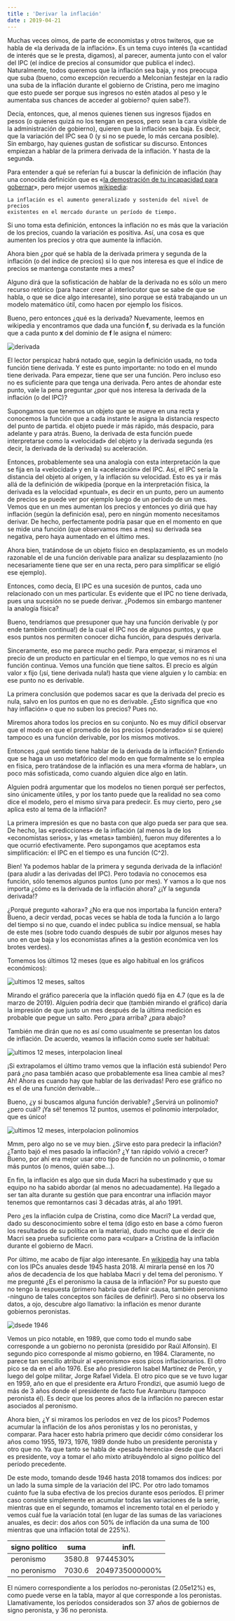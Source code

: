```yaml
---
title : 'Derivar la inflación'
date : 2019-04-21
---
```



Muchas veces oímos, de parte de economistas y otros twiteros, que se habla de
«la derivada de la inflación». Es un tema cuyo interés (la «cantidad de interés
que se le presta, digamos), al parecer, aumenta junto con el valor del IPC (el
índice de precios al consumidor que publica el indec). Naturalmente, todos
queremos que la inflación sea baja, y nos preocupa que suba (bueno, como
excepción recuerdo a Melconian festejar en la radio una suba de la inflación
durante el gobierno de Cristina, pero me imagino que esto puede ser porque sus
ingresos no estén atados al peso y le aumentaba sus chances de acceder al
gobierno? quien sabe?).

Decía, entonces, que, al menos quienes tienen sus ingresos fijados en pesos (o
quienes quizá no los tengan en pesos, pero sean la cara visible de la
administración de gobierno), quieren que la inflación sea baja. Es decir, que
la variación del IPC sea 0 (y si no se puede, lo más cercana posible). Sin
embargo, hay quienes gustan de sofisticar su discurso. Entonces empiezan a
hablar de la primera derivada de la inflación. Y hasta de la segunda.

Para entender a qué se referían fui a buscar la definición de inflación (hay
una conocida definición que es
«[la demostración de tu incapacidad para gobernar](https://youtu.be/FsY_TOm2J9E)»,
pero mejor usemos
[wikipedia](https://en.wikipedia.org/wiki/Inflation):

    La inflación es el aumento generalizado y sostenido del nivel de precios
    existentes en el mercado durante un período de tiempo.

Si uno toma esta definición, entonces la inflación no es más que la variación
de los precios, cuando la variación es positiva. Así, una cosa es que aumenten
los precios y otra que aumente la inflación.

Ahora bien ¿por qué se habla de la derivada primera y segunda de la inflación
(o del índice de precios) si lo que nos interesa es que el índice de precios se
mantenga constante mes a mes?

Alguno dirá que la sofisticación de hablar de la derivada no es sólo un mero
recurso retórico (para hacer creer al interlocutor que se sabe de que se habla,
o que se dice algo interesante), sino porque se está trabajando un un modelo
matemático útil, como hacen por ejemplo los físicos.

Bueno, pero entonces ¿qué es la derivada? Nuevamente, leemos en wikipedia y
encontramos que dada una función **f**, su derivada es la función que a cada punto
**x** del dominio de **f** le asigna el número:

![derivada](/derivar-infla/derivada.png)

El lector perspicaz habrá notado que, según la definición usada, no toda
función tiene derivada. Y este es punto importante: no todo en el mundo tiene
derivada. Para empezar, tiene que ser una función. Pero incluso eso no es
suficiente para que tenga una derivada. Pero antes de ahondar este punto, vale
la pena preguntar ¿por qué nos interesa la derivada de la inflación (o del
IPC)?

Supongamos que tenemos un objeto que se mueve en una recta y conocemos la
función que a cada instante le asigna la distancia respecto del punto de
partida. el objeto puede ir más rápido, más despacio, para adelante y para
atrás. Bueno, la derivada de esta función puede interpretarse como la
«velocidad» del objeto y la derivada segunda (es decir, la derivada de la
derivada) su aceleración.

Entonces, probablemente sea una analogía con esta interpretación la que se fija
en la «velocidad» y en la «aceleración» del IPC. Así, el IPC sería la distancia
del objeto al origen, y la inflación su velocidad. Esto es ya ir más allá de la
definición de wikipedia (porque en la interpretación física, la derivada es la
velocidad «puntual», es decir en un punto, pero un aumento de precios se puede
ver por ejemplo luego de un período de un mes. Vemos que en un mes aumentan los
precios y entonces yo diriá que hay inflación (según la definición esa), pero
en ningún momento necesitamos derivar. De hecho, perfectamente podría pasar que
en el momento en que se mide una función (que observamos mes a mes) su derivada
sea negativa, pero haya aumentado en el último mes.

Ahora bien, tratándose de un objeto físico en desplazamiento, es un modelo
razonable el de una función derivable para analizar su desplazamiento (no
necesariamente tiene que ser en una recta, pero para simplificar se eligió ese
ejemplo).

Entonces, como decía, El IPC es una sucesión de puntos, cada uno relacionado
con un mes particular. Es evidente que el IPC no tiene derivada, pues una
sucesión no se puede derivar. ¿Podemos sin embargo mantener la analogía física?

Bueno, tendríamos que presuponer que hay una función derivable (y por ende
también continua!) de la cual el IPC nos de algunos puntos, y que esos puntos
nos permiten conocer dicha función, para después derivarla.

Sinceramente, eso me parece mucho pedir. Para empezar, si miramos el precio de
un producto en particular en el tiempo, lo que vemos no es ni una función
continua. Vemos una función que tiene saltos. El precio es algún valor x fijo
(¡sí, tiene derivada nula!) hasta que viene alguien y lo cambia: en ese punto
no es derivable.

La primera conclusión que podemos sacar es que la derivada del precio es nula,
salvo en los puntos en que no es derivable. ¿Esto significa que «no hay
inflación» o que no suben los precios? Pues no.

Miremos ahora todos los precios en su conjunto. No es muy difícil observar que
el modo en que el promedio de los precios («ponderado» si se quiere) tampoco es
una función derivable, por los mismos motivos.

Entonces ¿qué sentido tiene hablar de la derivada de la inflación? Entiendo que
se haga un uso metafórico del modo en que formalmente se lo emplea en física,
pero tratándose de la inflación es una mera «forma de hablar», un poco más
sofisticada, como cuando alguien dice algo en latín.

Alguien podrá argumentar que los modelos no tienen porqué ser perfectos, sino
únicamente útiles, y por los tanto puede que la realidad no sea como dice el
modelo, pero el mismo sirva para predecir. Es muy cierto, pero ¿se aplica esto
al tema de la inflación?

La primera impresión es que no basta con que algo pueda ser para que sea. De
hecho, las «predicciones» de la inflación (al menos la de los «economistas
serios», y las «metas» también), fueron muy diferentes a lo que ocurrió
efectivamente. Pero supongamos que aceptamos esta simplificación: el IPC en el
tiempo es una función \(C^2\).

Bien! Ya podemos hablar de la primera y segunda derivada de la inflación! (para
aludir a las derivadas del IPC). Pero todavía no conocemos esa función, sólo
tenemos algunos puntos (uno por mes). Y vamos a lo que nos importa ¿cómo es la
derivada de la inflación ahora? ¿¡Y la segunda derivada!?

¿Porqué pregunto «ahora»? ¿No era que nos importaba la función entera? Bueno, a
decir verdad, pocas veces se habla de toda la función a lo largo del tiempo si
no que, cuando el indec publica su índice mensual, se habla de este mes (sobre
todo cuando después de subir por algunos meses hay uno en que baja y los
economistas afines a la gestión económica ven los brotes verdes).

Tomemos los últimos 12 meses (que es algo habitual en los gráficos económicos):

![ultimos 12 meses, saltos](/derivar-infla/12-meses-saltos.png)

Mirando el gráfico parecería que la inflación quedó fija en 4.7 (que es la de
marzo de 2019). Alguien podría decir que (también mirando el gráfico) daría la
impresión de que justo un mes después de la última medición es probable que
pegue un salto. Pero ¿para arriba? ¿para abajo?

También me dirán que no es así como usualmente se presentan los datos de
inflación. De acuerdo, veamos la inflación como suele ser habitual:

![ultimos 12 meses, interpolacion lineal](/derivar-infla/12-meses-lineales.png)

¡Si extrapolamos el último tramo vemos que la inflación está subiendo! Pero
pará ¿no pasa también acaso que probablemente esa línea cambie al mes? Ah!
Ahora es cuando hay que hablar de las derivadas! Pero ese gráfico no es el de
una función derivable…

Bueno, ¿y si buscamos alguna función derivable? ¿Servirá un polinomio? ¿pero
cuál? ¡Ya sé! tenemos 12 puntos, usemos el polinomio interpolador, que es
único!

![ultimos 12 meses, interpolacion polinomios](/derivar-infla/12-meses-polis.png)

Mmm, pero algo no se ve muy bien. ¿Sirve esto para predecir la inflación?
¿Tanto bajó el mes pasado la inflación? ¿Y tan rápido volvió a crecer? Bueno,
por ahí era mejor usar otro tipo de función no un polinomio, o tomar más puntos
(o menos, quién sabe…).

En fin, la inflación es algo que sin duda Macri ha subestimado y que su equipo
no ha sabido abordar (al menos no adecuadamente). Ha llegado a ser tan alta
durante su gestión que para encontrar una inflación mayor tenemos que
remontarnos casi 3 décadas atrás, al año 1991.

Pero ¿es la inflación culpa de Cristina, como dice Macri? La verdad que, dado
su desconocimiento sobre el tema (digo esto en base a cómo fueron los
resultados de su política en la materia), dudo mucho que el decir de Macri sea
prueba suficiente como para «culpar» a Cristina de la inflación durante el
gobierno de Macri.

Por último, me acabo de fijar algo interesante. En
[wikipedia](https://es.wikipedia.org/wiki/Anexo:Evoluci%C3%B3n_del_%C3%8Dndice_de_Precios_al_Consumidor_en_Argentina)
hay una tabla con
los IPCs anuales desde 1945 hasta 2018. Al mirarla pensé en los 70 años de
decadencia de los que hablaba Macri y del tema del peronismo. Y me pregunté ¿Es
el peronismo la causa de la inflación? Por su puesto que no tengo la respuesta
(primero habría que definir causa, también peronismo -ninguno de tales
conceptos son fáciles de definir!). Pero si no observa los datos, a ojo,
descubre algo llamativo: la inflación es menor durante gobiernos peronistas.

![dsede 1946](/derivar-infla/desde-1946.png)

Vemos un pico notable, en 1989, que como todo el mundo sabe corresponde a un
gobierno no peronista (presidido por Raúl Alfonsín). El segundo pico
corresponde al mismo gobierno, en 1984. Claramente, no parece tan sencillo
atribuir al «peronismo» esos picos inflacionarios. El otro pico se da en el año
1976. Ese año presidieron Isabel Martínez de Perón, y luego del golpe militar,
Jorge Rafael Videla. El otro pico que se ve tuvo lugar en 1959, año en que el
presidente era Arturo Frondizi, que asumió luego de más de 3 años donde el
presidente de facto fue Aramburu (tampoco peronista él). Es decir que los
peores años de la inflación no parecen estar asociados al peronismo.

Ahora bien, ¿Y si miramos los períodos en vez de los picos? Podemos acumular la
inflación de los años peronistas y los no peronistas, y comparar. Para hacer
esto habría primero que decidir cómo considerar los años como 1955, 1973, 1976,
1989 donde hubo un presidente peronista y otro que no. Ya que tanto se habla de
«pesada herencia» desde que Macri es presidente, voy a tomar el año mixto
atribuyéndolo al signo político del período precedente.

De este modo, tomando desde 1946 hasta 2018 tomamos dos índices: por un lado la
suma simple de la variación del IPC. Por otro lado tomamos cuánto fue la suba
efectiva de los precios durante esos períodos. El primer caso consiste
simplemente en acumular todas las variaciones de la serie, mientras que en el
segundo, tomamos el incremento total en el periodo y vemos cuál fue la
variación total (en lugar de las sumas de las variaciones anuales, es decir:
dos años con 50% de inflación da una suma de 100 mientras que una inflación
total de 225%).


|signo político  |suma   |infl.         |
|----------------|-------|--------------|
|peronismo       |3580.8 |9744530%      |
|no peronismo    |7030.6 |2049735000000%|


El número correspondiente a los períodos no-peronistas (2.05e12%) es, como
puede verse en la tabla, mayor al que corresponde a los peronistas.
Llamativamente, los períodos considerados son 37 años de gobiernos de signo
peronista, y 36 no peronista.
